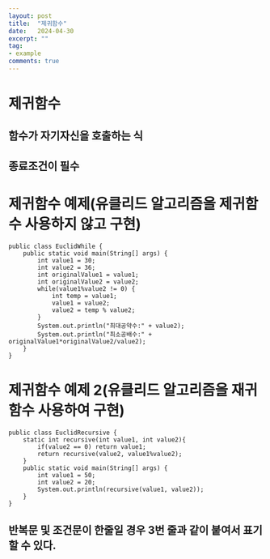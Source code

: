 ```yaml
---
layout: post
title:  "제귀함수"
date:   2024-04-30
excerpt: ""
tag:
- example
comments: true
---
```


# 제귀함수
## 함수가 자기자신을 호출하는 식
## 종료조건이 필수

# 제귀함수 예제(유클리드 알고리즘을 제귀함수 사용하지 않고 구현)

    public class EuclidWhile {
    	public static void main(String[] args) {
    		int value1 = 30;
    		int value2 = 36;
    		int originalValue1 = value1;
    		int originalValue2 = value2;
    		while(value1%value2 != 0) {
    			int temp = value1;
    			value1 = value2;
    			value2 = temp % value2;
    		}
    		System.out.println("최대공약수:" + value2);
    		System.out.println("최소공배수:" + originalValue1*originalValue2/value2);
    	}
    }

# 제귀함수 예제 2(유클리드 알고리즘을 재귀함수 사용하여 구현)

    public class EuclidRecursive {
    	static int recursive(int value1, int value2){
    		if(value2 == 0) return value1;
    		return recursive(value2, value1%value2);
    	}
    	public static void main(String[] args) {
    		int value1 = 50;
    		int value2 = 20;
    		System.out.println(recursive(value1, value2));
    	}
    }

## 반복문 및 조건문이 한줄일 경우 3번 줄과 같이 붙여서 표기할 수 있다.
